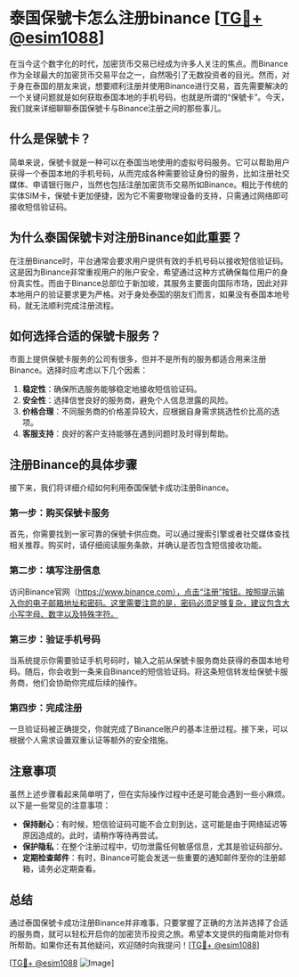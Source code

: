 # 泰国保號卡怎么注册binance [[TG💪+ @esim1088](https://t.me/s/esim1088)]

在当今这个数字化的时代，加密货币交易已经成为许多人关注的焦点。而Binance作为全球最大的加密货币交易平台之一，自然吸引了无数投资者的目光。然而，对于身在泰国的朋友来说，想要顺利注册并使用Binance进行交易，首先需要解决的一个关键问题就是如何获取泰国本地的手机号码，也就是所谓的“保號卡”。今天，我们就来详细聊聊泰国保號卡与Binance注册之间的那些事儿。

## 什么是保號卡？

简单来说，保號卡就是一种可以在泰国当地使用的虚拟号码服务。它可以帮助用户获得一个泰国本地的手机号码，从而完成各种需要验证身份的服务，比如注册社交媒体、申请银行账户，当然也包括注册加密货币交易所如Binance。相比于传统的实体SIM卡，保號卡更加便捷，因为它不需要物理设备的支持，只需通过网络即可接收短信验证码。

## 为什么泰国保號卡对注册Binance如此重要？

在注册Binance时，平台通常会要求用户提供有效的手机号码以接收短信验证码。这是因为Binance非常重视用户的账户安全，希望通过这种方式确保每位用户的身份真实性。而由于Binance总部位于新加坡，其服务主要面向国际市场，因此对非本地用户的验证要求更为严格。对于身处泰国的朋友们而言，如果没有泰国本地号码，就无法顺利完成注册流程。

## 如何选择合适的保號卡服务？

市面上提供保號卡服务的公司有很多，但并不是所有的服务都适合用来注册Binance。选择时应考虑以下几个因素：

1. **稳定性**：确保所选服务能够稳定地接收短信验证码。
2. **安全性**：选择信誉良好的服务商，避免个人信息泄露的风险。
3. **价格合理**：不同服务商的价格差异较大，应根据自身需求挑选性价比高的选项。
4. **客服支持**：良好的客户支持能够在遇到问题时及时得到帮助。

## 注册Binance的具体步骤

接下来，我们将详细介绍如何利用泰国保號卡成功注册Binance。

### 第一步：购买保號卡服务

首先，你需要找到一家可靠的保號卡供应商。可以通过搜索引擎或者社交媒体查找相关推荐。购买时，请仔细阅读服务条款，并确认是否包含短信接收功能。

### 第二步：填写注册信息

访问Binance官网（https://www.binance.com），点击“注册”按钮。按照提示输入你的电子邮箱地址和密码。这里需要注意的是，密码必须足够复杂，建议包含大小写字母、数字以及特殊字符。

### 第三步：验证手机号码

当系统提示你需要验证手机号码时，输入之前从保號卡服务商处获得的泰国本地号码。随后，你会收到一条来自Binance的短信验证码。将这条短信转发给保號卡服务商，他们会协助你完成后续的操作。

### 第四步：完成注册

一旦验证码被正确提交，你就完成了Binance账户的基本注册过程。接下来，可以根据个人需求设置双重认证等额外的安全措施。

## 注意事项

虽然上述步骤看起来简单明了，但在实际操作过程中还是可能会遇到一些小麻烦。以下是一些常见的注意事项：

- **保持耐心**：有时候，短信验证码可能不会立刻到达，这可能是由于网络延迟等原因造成的。此时，请稍作等待再尝试。
- **保护隐私**：在整个注册过程中，切勿泄露任何敏感信息，尤其是验证码部分。
- **定期检查邮件**：有时，Binance可能会发送一些重要的通知邮件至你的注册邮箱，请务必定期查看。

## 总结

通过泰国保號卡成功注册Binance并非难事，只要掌握了正确的方法并选择了合适的服务商，就可以轻松开启你的加密货币投资之旅。希望本文提供的指南能对你有所帮助。如果你还有其他疑问，欢迎随时向我提问！[[TG💪+ @esim1088](https://t.me/s/esim1088)]

[[TG💪+ @esim1088](https://t.me/s/esim1088) ![Image](https://i.postimg.cc/4NQfJmqS/Snipaste-2025-05-13-00-14-12.png)]